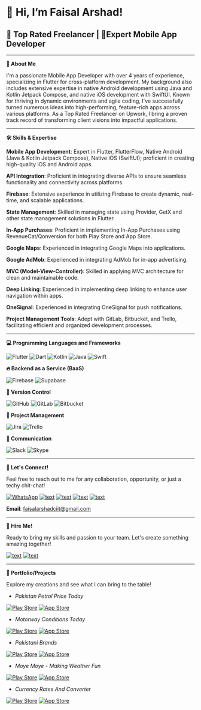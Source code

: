 <h1>👋 Hi, I’m Faisal Arshad! </h1>

<h2>🌟 Top Rated Freelancer | 📱Expert Mobile App Developer</h2>

-----------------------------------------------------------
**📖 About Me**

I'm a passionate Mobile App Developer with over 4 years of experience, specializing in Flutter for cross-platform development. My background also includes extensive expertise in native Android development using Java and Kotlin Jetpack Compose, and native iOS development with SwiftUI. Known for thriving in dynamic environments and agile coding, I've successfully turned numerous ideas into high-performing, feature-rich apps across various platforms. As a Top Rated Freelancer on Upwork, I bring a proven track record of transforming client visions into impactful applications.

-----------------------------------------------------------

**🛠️ Skills & Expertise**


**Mobile App Development**: Expert in Flutter, FlutterFlow, Native Android (Java & Kotlin Jetpack Compose), Native iOS (SwiftUI); proficient in creating high-quality iOS and Android apps.

**API Integration**: Proficient in integrating diverse APIs to ensure seamless functionality and connectivity across platforms.

**Firebase**: Extensive experience in utilizing Firebase to create dynamic, real-time, and scalable applications.

**State Management**: Skilled in managing state using Provider, GetX and other state management solutions in Flutter.

**In-App Purchases**: Proficient in implementing In-App Purchases using RevenueCat/Qonversion for both Play Store and App Store.

**Google Maps**: Experienced in integrating Google Maps into applications.

**Google AdMob**: Experienced in integrating AdMob for in-app advertising.

**MVC (Model-View-Controller)**: Skilled in applying MVC architecture for clean and maintainable code.

**Deep Linking**: Experienced in implementing deep linking to enhance user navigation within apps.

**OneSignal**: Experienced in integrating OneSignal for push notifications.

**Project Management Tools**: Adept with GitLab, Bitbucket, and Trello, facilitating efficient and organized development processes.

-----------------------------------------------------------

**💻 Programming Languages and Frameworks**

![Flutter](https://img.shields.io/badge/Flutter-%2302569B.svg?style=for-the-badge&logo=Flutter&logoColor=white)
![Dart](https://img.shields.io/badge/dart-%230175C2.svg?style=for-the-badge&logo=dart&logoColor=white)
![Kotlin](https://img.shields.io/badge/kotlin-%237F52FF.svg?style=for-the-badge&logo=kotlin&logoColor=white)
![Java](https://img.shields.io/badge/java-%23ED8B00.svg?style=for-the-badge&logo=openjdk&logoColor=white)
![Swift](https://img.shields.io/badge/swift-F54A2A?style=for-the-badge&logo=swift&logoColor=white)

**🔥 Backend as a Service (BaaS)**

![Firebase](https://img.shields.io/badge/firebase-a08021?style=for-the-badge&logo=firebase&logoColor=ffcd34)
![Supabase](https://img.shields.io/badge/Supabase-3ECF8E?style=for-the-badge&logo=supabase&logoColor=white)

**🔀 Version Control**

![GitHub](https://img.shields.io/badge/github-%23121011.svg?style=for-the-badge&logo=github&logoColor=white)
![GitLab](https://img.shields.io/badge/gitlab-%23181717.svg?style=for-the-badge&logo=gitlab&logoColor=white)
![Bitbucket](https://img.shields.io/badge/bitbucket-%230047B3.svg?style=for-the-badge&logo=bitbucket&logoColor=white)

**📝 Project Management**

![Jira](https://img.shields.io/badge/jira-%230A0FFF.svg?style=for-the-badge&logo=jira&logoColor=white)
![Trello](https://img.shields.io/badge/Trello-%23026AA7.svg?style=for-the-badge&logo=Trello&logoColor=white)

**💬 Communication**

![Slack](https://img.shields.io/badge/Slack-4A154B?style=for-the-badge&logo=slack&logoColor=white)
![Skype](https://img.shields.io/badge/Skype-%2300AFF0.svg?style=for-the-badge&logo=Skype&logoColor=white)

-----------------------------------------------------------

**🤝 Let's Connect!**

Feel free to reach out to me for any collaboration, opportunity, or just a techy chit-chat!

[![WhatsApp](https://img.shields.io/badge/WhatsApp-25D366?style=for-the-badge&logo=WhatsApp&logoColor=white)](https://wa.me/+923088649850)
[![text](https://img.shields.io/badge/LinkedIn-0077B5?style=for-the-badge&logo=linkedin&logoColor=white)](https://www.linkedin.com/in/faisal-arshad-bb5ab1153)
[![text](https://img.shields.io/badge/Facebook-%231877F2.svg?style=for-the-badge&logo=Facebook&logoColor=white[)](https://www.facebook.com/faisal.arshad.927758)
[![text](https://img.shields.io/badge/Instagram-E4405F?style=for-the-badge&logo=instagram&logoColor=white)](https://www.instagram.com/faisalarshad850/)
[![text](https://img.shields.io/badge/Twitter-1DA1F2?style=for-the-badge&logo=twitter&logoColor=white)](https://www.twitter.com/faisalarshad850/)

**Email**: faisalarshadciit@gmail.com

-----------------------------------------------------------

 **💼 Hire Me!**

Ready to bring my skills and passion to your team. Let's create something amazing together!

 [![text](https://img.shields.io/badge/UpWork-6FDA44?style=for-the-badge&logo=Upwork&logoColor=white)](https://www.upwork.com/freelancers/~0143722ece1833a4ed)
[![text](https://img.shields.io/badge/fiverr-1DBF73?style=for-the-badge&logo=fiverr&logoColor=white)](https://www.fiverr.com/faisalarshad850)
 
<whatsapp-button phone="3088649850" dialcode="92" text="Hey there, lets chat!" label="Start Chat"></whatsapp-button>

-----------------------------------------------------------

**📁 Portfolio/Projects**

 Explore my creations and see what I can bring to the table!

- *Pakistan Petrol Price Today*

[![Play Store](https://img.shields.io/badge/Google_Play-414141?style=for-the-badge&logo=google-play&logoColor=white)](https://play.google.com/store/apps/details?id=com.atrule.pakistanpetrolpricetoday)
[![App Store](https://img.shields.io/badge/App_Store-0D96F6?style=for-the-badge&logo=app-store&logoColor=white)](https://apps.apple.com/us/app/pakistan-petrol-price-today/id6468675163)

- *Motorway Conditions Today*

[![Play Store](https://img.shields.io/badge/Google_Play-414141?style=for-the-badge&logo=google-play&logoColor=white)](https://play.google.com/store/apps/details?id=com.atrule.weatherhighway)
[![App Store](https://img.shields.io/badge/App_Store-0D96F6?style=for-the-badge&logo=app-store&logoColor=white)](https://apps.apple.com/us/app/motorway-conditions-today/id6472891321)

- *Pakistani Brands*

[![Play Store](https://img.shields.io/badge/Google_Play-414141?style=for-the-badge&logo=google-play&logoColor=white)](https://play.google.com/store/apps/details?id=com.atrule.fashionapp)
[![App Store](https://img.shields.io/badge/App_Store-0D96F6?style=for-the-badge&logo=app-store&logoColor=white)](https://apps.apple.com/us/app/pakistani-brands/id6476684286)

- *Moye Moye - Making Weather Fun*

[![Play Store](https://img.shields.io/badge/Google_Play-414141?style=for-the-badge&logo=google-play&logoColor=white)](https://play.google.com/store/apps/details?id=com.atrule.bakwaasmausam)
[![App Store](https://img.shields.io/badge/App_Store-0D96F6?style=for-the-badge&logo=app-store&logoColor=white)](https://apps.apple.com/us/app/moye-moye-making-weather-fun/id6479732025)

- *Currency Rates And Converter*

[![Play Store](https://img.shields.io/badge/Google_Play-414141?style=for-the-badge&logo=google-play&logoColor=white)](https://play.google.com/store/apps/details?id=com.atrule.currencyconverter)
[![App Store](https://img.shields.io/badge/App_Store-0D96F6?style=for-the-badge&logo=app-store&logoColor=white)](https://apps.apple.com/us/app/currency-rates-and-converter/id6476143325)
